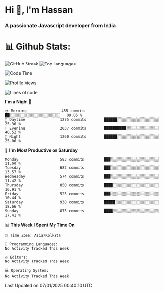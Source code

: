 # Hi 👋, I'm Hassan
### A passionate Javascript developer from India


# 📊 Github Stats:
![GitHub Streak](https://github-readme-streak-stats.herokuapp.com/?user=codeblooded47&theme=dracula&hide_border=false)
![Top Languages](https://github-readme-stats.vercel.app/api/top-langs/?username=codeblooded47&layout=compact&theme=dracula)



<!--START_SECTION:waka-->
![Code Time](http://img.shields.io/badge/Code%20Time-869%20hrs%2039%20mins-blue)

![Profile Views](http://img.shields.io/badge/Profile%20Views-2-blue)

![Lines of code](https://img.shields.io/badge/From%20Hello%20World%20I%27ve%20Written-24.0%20million%20lines%20of%20code-blue)

**I'm a Night 🦉** 

```text
🌞 Morning                455 commits         ██░░░░░░░░░░░░░░░░░░░░░░░   09.05 % 
🌆 Daytime                1275 commits        ██████░░░░░░░░░░░░░░░░░░░   25.36 % 
🌃 Evening                2037 commits        ██████████░░░░░░░░░░░░░░░   40.52 % 
🌙 Night                  1260 commits        ██████░░░░░░░░░░░░░░░░░░░   25.06 % 
```
📅 **I'm Most Productive on Saturday** 

```text
Monday                   583 commits         ███░░░░░░░░░░░░░░░░░░░░░░   11.60 % 
Tuesday                  682 commits         ███░░░░░░░░░░░░░░░░░░░░░░   13.57 % 
Wednesday                574 commits         ███░░░░░░░░░░░░░░░░░░░░░░   11.42 % 
Thursday                 850 commits         ████░░░░░░░░░░░░░░░░░░░░░   16.91 % 
Friday                   525 commits         ███░░░░░░░░░░░░░░░░░░░░░░   10.44 % 
Saturday                 938 commits         █████░░░░░░░░░░░░░░░░░░░░   18.66 % 
Sunday                   875 commits         ████░░░░░░░░░░░░░░░░░░░░░   17.41 % 
```


📊 **This Week I Spent My Time On** 

```text
🕑︎ Time Zone: Asia/Kolkata

💬 Programming Languages: 
No Activity Tracked This Week

🔥 Editors: 
No Activity Tracked This Week

💻 Operating System: 
No Activity Tracked This Week
```


 Last Updated on 07/01/2025 00:40:10 UTC
<!--END_SECTION:waka-->

